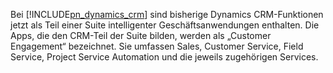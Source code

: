 Bei [!INCLUDE[pn_dynamics_crm](pn-dynamics-crm.md)] sind bisherige Dynamics CRM-Funktionen jetzt als Teil einer Suite intelligenter Geschäftsanwendungen enthalten. Die Apps, die den CRM-Teil der Suite bilden, werden als „Customer Engagement“ bezeichnet. Sie umfassen Sales, Customer Service, Field Service, Project Service Automation und die jeweils zugehörigen Services.